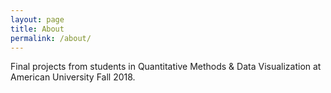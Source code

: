 ```yaml
---
layout: page
title: About
permalink: /about/
---
```


Final projects from students in Quantitative Methods & Data Visualization at American University Fall 2018.